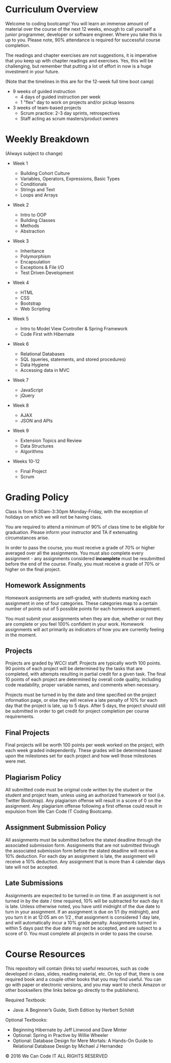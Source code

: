 # Curriculum Overview
Welcome to coding bootcamp! You will learn an immense amount of material over the course of the next 12 weeks, enough to call yourself a junior programmer, developer or software engineer. Where you take this is up to you. Please note, 90% attendance is required for successful course completion.

The readings and chapter exercises are not suggestions, it is imperative that you keep up with chapter readings and exercises. Yes, this will be challenging, but remember that putting a lot of effort in now is a huge investment in your future.


(Note that the timelines in this are for the 12-week full time boot camp)

- 9 weeks of guided instruction
  - 4 days of guided instruction per week
  - 1 "flex" day to work on projects and/or pickup lessons
- 3 weeks of team-based projects
  - Scrum practice: 2-3 day sprints, retrospectives
  - Staff acting as scrum masters/product owners

# Weekly Breakdown

(Always subject to change)

- Week 1
  - Building Cohort Culture
  - Variables, Operators, Expressions, Basic Types
  - Conditionals
  - Strings and Text 
  - Loops and Arrays

- Week 2
  - Intro to OOP
  - Building Classes
  - Methods
  - Abstraction

- Week 3
  - Inheritance
  - Polymorphism
  - Encapsulation
  - Exceptions & File I/O
  - Test Driven Development

- Week 4
  - HTML
  - CSS
  - Bootstrap
  - Web Scripting

- Week 5
  - Intro to Model View Controller & Spring Framework
  - Code First with Hibernate
- Week 6
  - Relational Databases
  - SQL (queries, statements, and stored procedures)
  - Data Hygiene
  - Accessing data in MVC
- Week 7
  - JavaScript
  - jQuery
- Week 8
  - AJAX
  - JSON and APIs
- Week 9
  - Extension Topics and Review
  - Data Structures
  - Algorithms
- Weeks 10-12
  - Final Project
  - Scrum


# Grading Policy

Class is from 9:30am-3:30pm Monday-Friday, with the exception of holidays on which we will not be having class.

You are required to attend a minimum of 90% of class time to be eligible for graduation. Please inform your instructor and TA if extenuating circumstances arise.

In order to pass the course, you must receive a grade of 70% or higher averaged over all the assignments. You must also complete every assignment - any assignments considered **incomplete** must be resubmitted before the end of the course. Finally, you must receive a grade of 70% or higher on the final project.

## Homework Assignments

Homework assignments are self-graded, with students marking each assignment in one of four categories. These categories map to a certain number of points out of 5 possible points for each homework assignment.

You must submit your assignments when they are due, whether or not they are complete or you feel 100% confident in your work. Homework assignments will act primarily as indicators of how you are currently feeling in the moment.

## Projects

Projects are graded by WCCI staff. Projects are typically worth 100 points. 90 points of each project will be determined by the tasks that are completed, with attempts resulting in partial credit for a given task. The final 10 points of each project are determined by overall code quality, including code readability, proper variable names, and comments when necessary.

Projects must be turned in by the date and time specified on the project information page, or else they will receive a late penalty of 10% for each day that the project is late, up to 5 days. After 5 days, the project should still be submitted in order to get credit for project completion per course requirements.

## Final Projects

Final projects will be worth 100 points per week worked on the project, with each week graded independently. These grades will be determined based upon the milestones set for each project and how well those milestones were met.

## Plagiarism Policy
All submitted code must be original code written by the student or the student and project team, unless using an authorized framework or tool (i.e. Twitter Bootstrap). Any plagiarism offense will result in a score of 0 on the assignment. Any plagiarism offense following a first offense could result in expulsion from We Can Code IT Coding Bootcamp.

## Assignment Submission Policy
All assignments must be submitted before the stated deadline through the associated submission form. Assignments that are not submitted through the associated submission form before the stated deadline will receive a 10% deduction. For each day an assignment is late, the assignment will receive a 10% deduction. Any assignment that is more than 4 calendar days late will not be accepted.

## Late Submissions
Assignments are expected to be turned in on time. If an assignment is not turned in by the date / time required, 10% will be subtracted for each day it is late. Unless otherwise noted, you have until midnight of the due date to turn in your assignment. If an assignment is due on 1/1 (by midnight), and you turn it in at 12:05 am on 1/2 , that assignment is considered 1 day late, and will automatically incur a 10% grade penalty. Assignments turned in within 5 days past the due date may not be accepted, and are subject to a score of 0. You must complete all projects in order to pass the course.


# Course Resources

This repository will contain (links to) useful resources, such as code developed in class, slides, reading material, etc. On top of that, there is one required book and a couple other books that you may find useful. You can go with paper or electronic versions, and you may want to check Amazon or other booksellers (the links below go directly to the publishers).

Required Textbook:
- Java: A Beginner’s Guide, Sixth Edition by Herbert Schildt

Optional Textbooks:
- Beginning Hibernate by Jeff Linwood and Dave Minter 
- Optional: Spring in Practive by Willie Wheeler 
- Optional: Database Design for Mere Mortals: A Hands-On Guide to Relational Database Design by Michael J Hernandez 



© 2016 We Can Code IT ALL RIGHTS RESERVED
